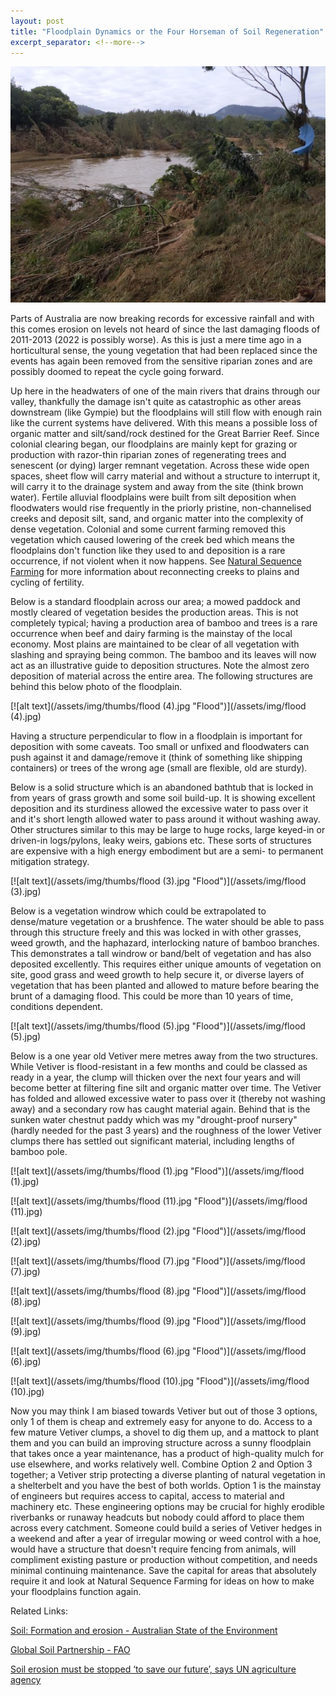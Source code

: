 ```yaml
---
layout: post
title: "Floodplain Dynamics or the Four Horseman of Soil Regeneration"
excerpt_separator: <!--more-->
---
```

[![alt text](/assets/img/thumbs/flood.jpg "Flood")](/assets/img/flood.jpg)

Parts of Australia are now breaking records for excessive rainfall and with this comes erosion on levels not heard of since the last damaging floods of 2011-2013 (2022 is possibly worse). As this is just a mere time ago in a horticultural sense, the young vegetation that had been replaced since the events has again been removed from the sensitive riparian zones and are possibly doomed to repeat the cycle going forward.

Up here in the headwaters of one of the main rivers that drains through our valley, thankfully the damage isn't quite as catastrophic as other areas downstream (like Gympie) but the floodplains will still flow with enough rain like the current systems have delivered. With this means a possible loss of organic matter and silt/sand/rock destined for the Great Barrier Reef. Since colonial clearing began, our floodplains are mainly kept for grazing or production with razor-thin riparian zones of regenerating trees and senescent (or dying) larger remnant vegetation. Across these wide open spaces, sheet flow will carry material and without a structure to interrupt it, will carry it to the drainage system and away from the site (think brown water). Fertile alluvial floodplains were built from silt deposition when floodwaters would rise frequently in the priorly pristine, non-channelised creeks and deposit silt, sand, and organic matter into the complexity of dense vegetation. Colonial and some current farming removed this vegetation which caused lowering of the creek bed which means the floodplains don't function like they used to and deposition is a rare occurrence, if not violent when it now happens. See [Natural Sequence Farming](https://www.tarwynparktraining.com.au/our-story) for more information about reconnecting creeks to plains and cycling of fertility.

<!--more-->

Below is a standard floodplain across our area; a mowed paddock and mostly cleared of vegetation besides the production areas. This is not completely typical; having a production area of bamboo and trees is a rare occurrence when beef and dairy farming is the mainstay of the local economy. Most plains are maintained to be clear of all vegetation with slashing and spraying being common. The bamboo and its leaves will now act as an illustrative guide to deposition structures. Note the almost zero deposition of material across the entire area. The following structures are behind this below photo of the floodplain.

[![alt text](/assets/img/thumbs/flood (4).jpg "Flood")](/assets/img/flood (4).jpg)

Having a structure perpendicular to flow in a floodplain is important for deposition with some caveats. Too small or unfixed and floodwaters can push against it and damage/remove it (think of something like shipping containers) or trees of the wrong age (small are flexible, old are sturdy).

Below is a solid structure which is an abandoned bathtub that is locked in from years of grass growth and some soil build-up. It is showing excellent deposition and its sturdiness allowed the excessive water to pass over it and it's short length allowed water to pass around it without washing away. Other structures similar to this may be large to huge rocks, large keyed-in or driven-in logs/pylons, leaky weirs, gabions etc. These sorts of structures are expensive with a high energy embodiment but are a semi- to permanent mitigation strategy.

[![alt text](/assets/img/thumbs/flood (3).jpg "Flood")](/assets/img/flood (3).jpg)

Below is a vegetation windrow which could be extrapolated to dense/mature vegetation or a brushfence. The water should be able to pass through this structure freely and this was locked in with other grasses, weed growth, and the haphazard, interlocking nature of bamboo branches. This demonstrates a tall windrow or band/belt of vegetation and has also deposited excellently. This requires either unique amounts of vegetation on site, good grass and weed growth to help secure it, or diverse layers of vegetation that has been planted and allowed to mature before bearing the brunt of a damaging flood. This could be more than 10 years of time, conditions dependent.

[![alt text](/assets/img/thumbs/flood (5).jpg "Flood")](/assets/img/flood (5).jpg)

Below is a one year old Vetiver mere metres away from the two structures. While Vetiver is flood-resistant in a few months and could be classed as ready in a year, the clump will thicken over the next four years and will become better at filtering fine silt and organic matter over time. The Vetiver has folded and allowed excessive water to pass over it (thereby not washing away) and a secondary row has caught material again. Behind that is the sunken water chestnut paddy which was my "drought-proof nursery" (hardly needed for the past 3 years) and the roughness of the lower Vetiver clumps there has settled out significant material, including lengths of bamboo pole.

[![alt text](/assets/img/thumbs/flood (1).jpg "Flood")](/assets/img/flood (1).jpg)

[![alt text](/assets/img/thumbs/flood (11).jpg "Flood")](/assets/img/flood (11).jpg)

[![alt text](/assets/img/thumbs/flood (2).jpg "Flood")](/assets/img/flood (2).jpg)

[![alt text](/assets/img/thumbs/flood (7).jpg "Flood")](/assets/img/flood (7).jpg)

[![alt text](/assets/img/thumbs/flood (8).jpg "Flood")](/assets/img/flood (8).jpg)

[![alt text](/assets/img/thumbs/flood (9).jpg "Flood")](/assets/img/flood (9).jpg)

[![alt text](/assets/img/thumbs/flood (6).jpg "Flood")](/assets/img/flood (6).jpg)

[![alt text](/assets/img/thumbs/flood (10).jpg "Flood")](/assets/img/flood (10).jpg)

Now you may think I am biased towards Vetiver but out of those 3 options, only 1 of them is cheap and extremely easy for anyone to do. Access to a few mature Vetiver clumps, a shovel to dig them up, and a mattock to plant them and you can build an improving structure across a sunny floodplain that takes once a year maintenance, has a product of high-quality mulch for use elsewhere, and works relatively well. Combine Option 2 and Option 3 together; a Vetiver strip protecting a diverse planting of natural vegetation in a shelterbelt and you have the best of both worlds. Option 1 is the mainstay of engineers but requires access to capital, access to material and machinery etc. These engineering options may be crucial for highly erodible riverbanks or runaway headcuts but nobody could afford to place them across every catchment. Someone could build a series of Vetiver hedges in a weekend and after a year of irregular mowing or weed control with a hoe, would have a structure that doesn't require fencing from animals, will compliment existing pasture or production without competition, and needs minimal continuing maintenance. Save the capital for areas that absolutely require it and look at Natural Sequence Farming for ideas on how to make your floodplains function again.

Related Links:

[Soil: Formation and erosion - Australian State of the Environment](https://soe.environment.gov.au/theme/land/topic/2016/soil-formation-and-erosion)

[Global Soil Partnership - FAO](https://www.fao.org/global-soil-partnership/areas-of-work/soil-erosion/en/)

[Soil erosion must be stopped ‘to save our future’, says UN agriculture agency](https://news.un.org/en/story/2019/12/1052831)


